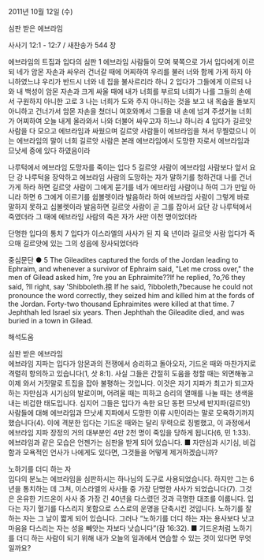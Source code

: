 2011년 10월 12일 (수)

심판 받은 에브라임



사사기 12:1 - 12:7 / 새찬송가 544 장


에브라임의 트집과 입다의 심판
1 에브라임 사람들이 모여 북쪽으로 가서 입다에게 이르되 네가 암몬 자손과 싸우러 건너갈 때에 어찌하여 우리를 불러 너와 함께 가게 하지 아니하였느냐 우리가 반드시 너와 네 집을 불사르리라 하니 2 입다가 그들에게 이르되 나와 내 백성이 암몬 자손과 크게 싸울 때에 내가 너희를 부르되 너희가 나를 그들의 손에서 구원하지 아니한 고로 3 나는 너희가 도와 주지 아니하는 것을 보고 내 목숨을 돌보지 아니하고 건너가서 암몬 자손을 쳤더니 여호와께서 그들을 내 손에 넘겨 주셨거늘 너희가 어찌하여 오늘 내게 올라와서 나와 더불어 싸우고자 하느냐 하니라 4 입다가 길르앗 사람을 다 모으고 에브라임과 싸웠으며 길르앗 사람들이 에브라임을 쳐서 무찔렀으니 이는 에브라임의 말이 너희 길르앗 사람은 본래 에브라임에서 도망한 자로서 에브라임과 므낫세 중에 있다 하였음이라

나루턱에서 에브라임 도망자를 죽이는 입다
5 길르앗 사람이 에브라임 사람보다 앞서 요단 강 나루턱을 장악하고 에브라임 사람의 도망하는 자가 말하기를 청하건대 나를 건너가게 하라 하면 길르앗 사람이 그에게 묻기를 네가 에브라임 사람이냐 하여 그가 만일 아니라 하면 6 그에게 이르기를 쉽볼렛이라 발음하라 하여 에브라임 사람이 그렇게 바로 말하지 못하고 십볼렛이라 발음하면 길르앗 사람이 곧 그를 잡아서 요단 강 나루턱에서 죽였더라 그 때에 에브라임 사람의 죽은 자가 사만 이천 명이었더라

단명한 입다의 통치
7 입다가 이스라엘의 사사가 된 지 육 년이라 길르앗 사람 입다가 죽으매 길르앗에 있는 그의 성읍에 장사되었더라


중심문단 ● 5 The Gileadites captured the fords of the Jordan leading to Ephraim, and whenever a survivor of Ephraim said, "Let me cross over," the men of Gilead asked him, ?re you an Ephraimite??If he replied, ?o,?6 they said, ?ll right, say 'Shibboleth.掠 If he said, ?ibboleth,?because he could not pronounce the word correctly, they seized him and killed him at the fords of the Jordan. Forty-two thousand Ephraimites were killed at that time. 7 Jephthah led Israel six years. Then Jephthah the Gileadite died, and was buried in a town in Gilead.

해석도움





심판 받은 에브라임  
에브라임 지파는 입다가 암몬과의 전쟁에서 승리하고 돌아오자, 기드온 때와 마찬가지로 격렬히 항의하고 있습니다(1, 삿 8:1). 사실 그들은 간절히 도움을 청할 때는 외면해놓고 이제 와서 거짓말로 트집을 잡아 불평하는 것입니다. 이것은 자기 지파가 최고가 되고자 하는 자만심과 시기심의 발로이며, 어려울 때는 피하고 승리의 열매를 나눌 때는 생색을 내는 비겁한 태도입니다. 심지어 그들은 입다가 속한 요단 동편 므낫세 반지파(길르앗) 사람들에 대해 에브라임과 므낫세 지파에서 도망한 이류 시민이라는 말로 모욕하기까지 했습니다(4). 이에 격분한 입다는 기드온 때와는 달리 무력으로 징벌했고, 이 과정에서 에브라임 지파 장정의 거의 대부분인 4만 2천 명이 죽임을 당하게 됩니다(6, 민 1:33). 에브라임과 같은 모습은 언젠가는 심판을 받게 되어 있습니다.
■ 자만심과 시기심, 비겁함과 모욕적인 언사가 나에게도 있다면, 그것들을 어떻게 제거하겠습니까?

노하기를 더디 하는 자  
입다의 분노는 에브라임을 심판하시는 하나님의 도구로 사용되었습니다. 하지만 그는 6년을 통치하는 데 그쳐, 이스라엘의 사사들 중 가장 단명한 사사가 되었습니다(7). 그것은 온유한 기드온이 사사 중 가장 긴 40년을 다스렸던 것과 극명한 대조를 이룹니다. 입다는 자기 혈기를 다스리지 못함으로 스스로의 운명을 단축시킨 것입니다. 노하기를 잘하는 자는 그 날이 짧게 되어 있습니다. 그러나 “노하기를 더디 하는 자는 용사보다 낫고 마음을 다스리는 자는 성을 빼앗는 자보다 낫습니다”(잠 16:32).
■ 기드온처럼 노하기를 더디 하는 사람이 되기 위해 내가 오늘의 일과에서 연습할 수 있는 것이 있다면 무엇일까요?
